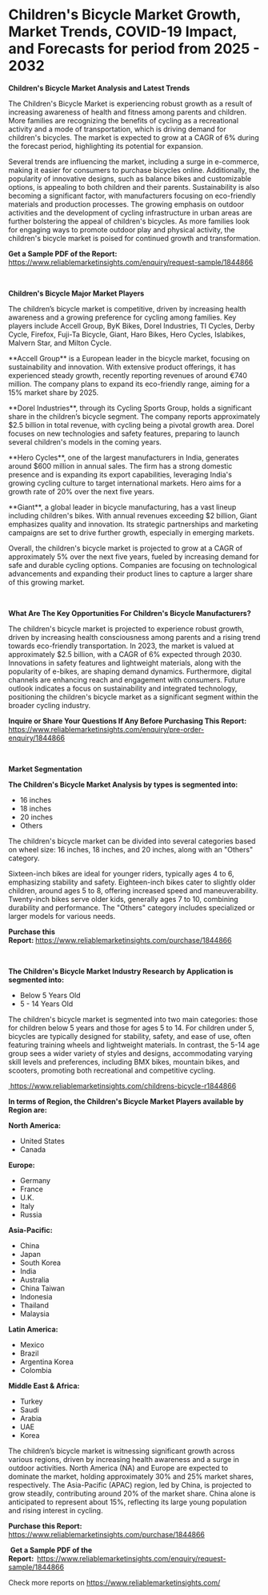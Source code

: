 <p><h1>Children's Bicycle Market Growth, Market Trends, COVID-19 Impact, and Forecasts for period from 2025 - 2032</h1></p><p><strong>Children's Bicycle Market Analysis and Latest Trends</strong></p>
<p><p>The Children's Bicycle Market is experiencing robust growth as a result of increasing awareness of health and fitness among parents and children. More families are recognizing the benefits of cycling as a recreational activity and a mode of transportation, which is driving demand for children's bicycles. The market is expected to grow at a CAGR of 6% during the forecast period, highlighting its potential for expansion.</p><p>Several trends are influencing the market, including a surge in e-commerce, making it easier for consumers to purchase bicycles online. Additionally, the popularity of innovative designs, such as balance bikes and customizable options, is appealing to both children and their parents. Sustainability is also becoming a significant factor, with manufacturers focusing on eco-friendly materials and production processes. The growing emphasis on outdoor activities and the development of cycling infrastructure in urban areas are further bolstering the appeal of children's bicycles. As more families look for engaging ways to promote outdoor play and physical activity, the children's bicycle market is poised for continued growth and transformation.</p></p>
<p><strong>Get a Sample PDF of the Report:&nbsp;</strong> <a href="https://www.reliablemarketinsights.com/enquiry/request-sample/1844866?utm_campaign=2347&utm_medium=2&utm_source=Github&utm_content=ia&utm_term=10022025&utm_id=childrens-bicycle">https://www.reliablemarketinsights.com/enquiry/request-sample/1844866</a></p>
<p>&nbsp;</p>
<p><strong>Children's Bicycle Major Market Players</strong></p>
<p><p>The children’s bicycle market is competitive, driven by increasing health awareness and a growing preference for cycling among families. Key players include Accell Group, ByK Bikes, Dorel Industries, TI Cycles, Derby Cycle, Firefox, Fuji-Ta Bicycle, Giant, Haro Bikes, Hero Cycles, Islabikes, Malvern Star, and Milton Cycle.</p><p>**Accell Group** is a European leader in the bicycle market, focusing on sustainability and innovation. With extensive product offerings, it has experienced steady growth, recently reporting revenues of around €740 million. The company plans to expand its eco-friendly range, aiming for a 15% market share by 2025.</p><p>**Dorel Industries**, through its Cycling Sports Group, holds a significant share in the children’s bicycle segment. The company reports approximately $2.5 billion in total revenue, with cycling being a pivotal growth area. Dorel focuses on new technologies and safety features, preparing to launch several children's models in the coming years.</p><p>**Hero Cycles**, one of the largest manufacturers in India, generates around $600 million in annual sales. The firm has a strong domestic presence and is expanding its export capabilities, leveraging India's growing cycling culture to target international markets. Hero aims for a growth rate of 20% over the next five years.</p><p>**Giant**, a global leader in bicycle manufacturing, has a vast lineup including children's bikes. With annual revenues exceeding $2 billion, Giant emphasizes quality and innovation. Its strategic partnerships and marketing campaigns are set to drive further growth, especially in emerging markets.</p><p>Overall, the children's bicycle market is projected to grow at a CAGR of approximately 5% over the next five years, fueled by increasing demand for safe and durable cycling options. Companies are focusing on technological advancements and expanding their product lines to capture a larger share of this growing market.</p></p>
<p>&nbsp;</p>
<p><strong>What Are The Key Opportunities For Children's Bicycle Manufacturers?</strong></p>
<p><p>The children's bicycle market is projected to experience robust growth, driven by increasing health consciousness among parents and a rising trend towards eco-friendly transportation. In 2023, the market is valued at approximately $2.5 billion, with a CAGR of 6% expected through 2030. Innovations in safety features and lightweight materials, along with the popularity of e-bikes, are shaping demand dynamics. Furthermore, digital channels are enhancing reach and engagement with consumers. Future outlook indicates a focus on sustainability and integrated technology, positioning the children's bicycle market as a significant segment within the broader cycling industry.</p></p>
<p><strong>Inquire or Share Your Questions If Any Before Purchasing This Report:</strong> <a href="https://www.reliablemarketinsights.com/enquiry/pre-order-enquiry/1844866?utm_campaign=2347&utm_medium=2&utm_source=Github&utm_content=ia&utm_term=10022025&utm_id=childrens-bicycle">https://www.reliablemarketinsights.com/enquiry/pre-order-enquiry/1844866</a></p>
<p>&nbsp;</p>
<p><strong>Market Segmentation</strong></p>
<p><strong>The Children's Bicycle Market Analysis by types is segmented into:</strong></p>
<p><ul><li>16 inches</li><li>18 inches</li><li>20 inches</li><li>Others</li></ul></p>
<p><p>The children's bicycle market can be divided into several categories based on wheel size: 16 inches, 18 inches, and 20 inches, along with an "Others" category. </p><p>Sixteen-inch bikes are ideal for younger riders, typically ages 4 to 6, emphasizing stability and safety. Eighteen-inch bikes cater to slightly older children, around ages 5 to 8, offering increased speed and maneuverability. Twenty-inch bikes serve older kids, generally ages 7 to 10, combining durability and performance. The "Others" category includes specialized or larger models for various needs.</p></p>
<p><strong>Purchase this Report:&nbsp;</strong><a href="https://www.reliablemarketinsights.com/purchase/1844866?utm_campaign=2347&utm_medium=2&utm_source=Github&utm_content=ia&utm_term=10022025&utm_id=childrens-bicycle">https://www.reliablemarketinsights.com/purchase/1844866</a></p>
<p>&nbsp;</p>
<p><strong>The Children's Bicycle Market Industry Research by Application is segmented into:</strong></p>
<p><ul><li>Below 5 Years Old</li><li>5 - 14 Years Old</li></ul></p>
<p><p>The children's bicycle market is segmented into two main categories: those for children below 5 years and those for ages 5 to 14. For children under 5, bicycles are typically designed for stability, safety, and ease of use, often featuring training wheels and lightweight materials. In contrast, the 5-14 age group sees a wider variety of styles and designs, accommodating varying skill levels and preferences, including BMX bikes, mountain bikes, and scooters, promoting both recreational and competitive cycling.</p></p>
<p><a href="https://www.reliablemarketinsights.com/childrens-bicycle-r1844866?utm_campaign=2347&utm_medium=2&utm_source=Github&utm_content=ia&utm_term=10022025&utm_id=childrens-bicycle">&nbsp;https://www.reliablemarketinsights.com/childrens-bicycle-r1844866</a></p>
<p><strong>In terms of Region, the Children's Bicycle Market Players available by Region are:</strong></p>
<p>
    <p> <strong> North America: </strong>
        <ul>
            <li>United States</li>
            <li>Canada</li>
        </ul>
        </p> 
    <p> <strong> Europe: </strong>
        <ul>
            <li>Germany</li>
            <li>France</li>
            <li>U.K.</li>
            <li>Italy</li>
            <li>Russia</li>
        </ul>
        </p> 
    <p> <strong> Asia-Pacific: </strong>
        <ul>
            <li>China</li>
            <li>Japan</li>
            <li>South Korea</li>
            <li>India</li>
            <li>Australia</li>
            <li>China Taiwan</li>
            <li>Indonesia</li>
            <li>Thailand</li>
            <li>Malaysia</li>
        </ul>
        </p> 
    <p> <strong> Latin America: </strong>
        <ul>
            <li>Mexico</li>
            <li>Brazil</li>
            <li>Argentina Korea</li>
            <li>Colombia</li>
        </ul>
        </p> 
    <p> <strong> Middle East & Africa: </strong>
        <ul>
            <li>Turkey</li>
            <li>Saudi</li>
            <li>Arabia</li>
            <li>UAE</li>
            <li>Korea</li>
        </ul>
    </p>
    </p>
<p><p>The children’s bicycle market is witnessing significant growth across various regions, driven by increasing health awareness and a surge in outdoor activities. North America (NA) and Europe are expected to dominate the market, holding approximately 30% and 25% market shares, respectively. The Asia-Pacific (APAC) region, led by China, is projected to grow steadily, contributing around 20% of the market share. China alone is anticipated to represent about 15%, reflecting its large young population and rising interest in cycling.</p></p>
<p><strong>Purchase this Report: </strong><a href="https://www.reliablemarketinsights.com/purchase/1844866?utm_campaign=2347&utm_medium=2&utm_source=Github&utm_content=ia&utm_term=10022025&utm_id=childrens-bicycle">https://www.reliablemarketinsights.com/purchase/1844866</a></p>
<p>&nbsp;<strong>Get a Sample PDF of the Report:&nbsp;&nbsp;</strong><a href="https://www.reliablemarketinsights.com/enquiry/request-sample/1844866?utm_campaign=2347&utm_medium=2&utm_source=Github&utm_content=ia&utm_term=10022025&utm_id=childrens-bicycle">https://www.reliablemarketinsights.com/enquiry/request-sample/1844866</a></p>
<p><strong></strong></p>
<p>Check more reports on <a href="https://www.reliablemarketinsights.com/?utm_campaign=2347&utm_medium=2&utm_source=Github&utm_content=ia&utm_term=10022025&utm_id=childrens-bicycle">https://www.reliablemarketinsights.com/</a></p>